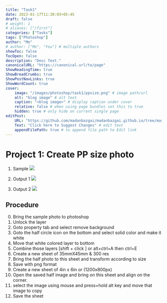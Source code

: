 ```yaml
---
title: "Task1"
date: 2023-01-17T11:30:03+05:45
draft: false
# weight: 1
# aliases: ["/first"]
categories: ["Tasks"]
tags: ["Photoshop"]
author: "Me"
# author: ["Me", "You"] # multiple authors
showToc: false
TocOpen: false
description: "Desc Text."
canonicalURL: "https://canonical.url/to/page"
ShowReadingTime: true
ShowBreadCrumbs: true
ShowPostNavLinks: true
ShowWordCount: true
cover:
    image: "/images/photoshop/task1/ppsize.png" # image path/url
    alt: "blog image" # alt text
    caption: "<blog image>" # display caption under cover
    relative: false # when using page bundles set this to true
    hidden: true # only hide on current single page
editPost:
    URL: "https://github.com/madanbazgai/madanbazgai.github.io/tree/master/content/posts/"
    Text: "Click here to Suggest Changes" # edit text
    appendFilePath: true # to append file path to Edit link
---
```


# Project 1: Create PP size photo

1. Sample
![](/images/photoshop/task1/man.jpg)

2. Output 1
![](/images/photoshop/task1/ppsize.png)

3. Output 2
![](/images/photoshop/task1/print.png)

## Procedure

0. Bring the sample photo to photoshop
1. Unlock the layer
2. Goto property tab and select remove background
3. Goto the half circle icon on the bottom and select solid color and make it white
4. Move that white colored layer to bottom
5. Combine those layers [shift + click ] or alt+ctrl+A  then ctrl+E
6. Create a new sheet of 35mmX45mm & 300 res
7. Bring the half photo to this sheet and transform according to size
8. Save with png format
9. Create a new sheet of 4in x 6in or (1200x800px)
10. Open the saved half image and bring on this sheet and align on the corner.
11. select the image using mouse and press+hold alt key and move that image to copy
12. Save the sheet